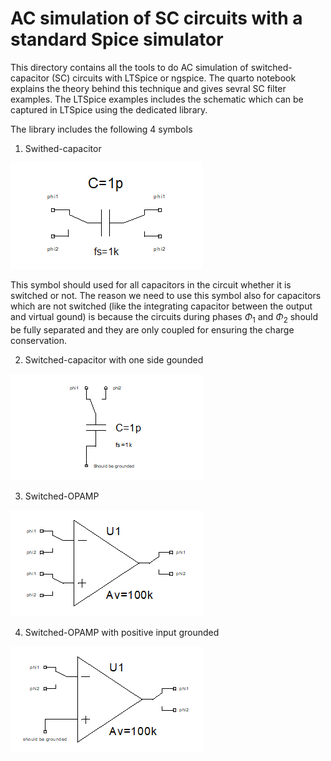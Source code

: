 # AC simulation of SC circuits with a standard Spice simulator

This directory contains all the tools to do AC simulation of switched-capacitor (SC) circuits with LTSpice or ngspice. The quarto notebook explains the theory behind this technique and gives sevral SC filter examples. The LTSpice examples includes the schematic which can be captured in LTSpice using the dedicated library.

The library includes the following 4 symbols

1) Swithed-capacitor

![Switched-capacitor.](/img/SC.png)

This symbol should used for all capacitors in the circuit whether it is switched or not. The reason we need to use this symbol also for capacitors which are not switched (like the integrating capacitor between the output and virtual gound) is because the circuits during phases $\Phi_1$ and $\Phi_2$ should be fully separated and they are only coupled for ensuring the charge conservation.

2) Switched-capacitor with one side gounded

![Grounded switched-capacitor.](/img/SCG.png)

3) Switched-OPAMP

![Switched-OPAMP.](/img/SOPAMP.png)

4) Switched-OPAMP with positive input grounded

![Grounded switched-OPAMP.](/img/SOPAMPG.png)

